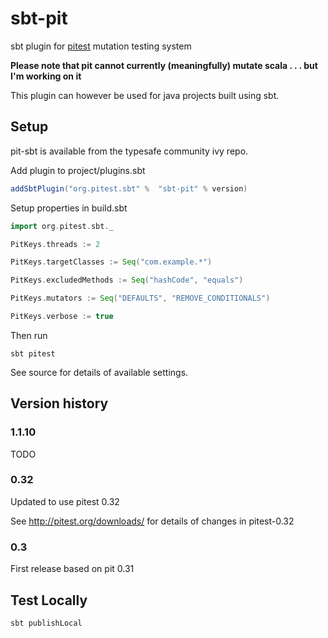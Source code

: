 sbt-pit
=======

sbt plugin for [pitest](http://pitest.org) mutation testing system

**Please note that pit cannot currently (meaningfully) mutate scala . . . but I'm working on it**

This plugin can however be used for java projects built using sbt.
 
## Setup

pit-sbt is available from the typesafe community ivy repo.

Add plugin to project/plugins.sbt

``` scala
addSbtPlugin("org.pitest.sbt" %  "sbt-pit" % version)
```

Setup properties in build.sbt

``` scala
import org.pitest.sbt._

PitKeys.threads := 2

PitKeys.targetClasses := Seq("com.example.*")

PitKeys.excludedMethods := Seq("hashCode", "equals")

PitKeys.mutators := Seq("DEFAULTS", "REMOVE_CONDITIONALS")

PitKeys.verbose := true
```

Then run

```
sbt pitest
```

See source for details of available settings.

## Version history

### 1.1.10

TODO

### 0.32

Updated to use pitest 0.32

See http://pitest.org/downloads/ for details of changes in pitest-0.32

### 0.3

First release based on pit 0.31

## Test Locally

``` scala
sbt publishLocal
```
